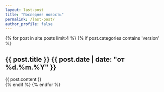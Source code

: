 ```yaml
---
layout: last-post
title: "Последняя новость"
permalink: /last-post/
author_profile: false
---
```


{% for post in site.posts limit:4 %}
{% if post.categories contains 'version' %}
<div>
    <h2>{{ post.title }}
    <span class="post-meta">{{ post.date | date: "от %d.%m.%Y" }}</span></h2>
    {{ post.content }}
</div>
{% endif %}
{% endfor %}
